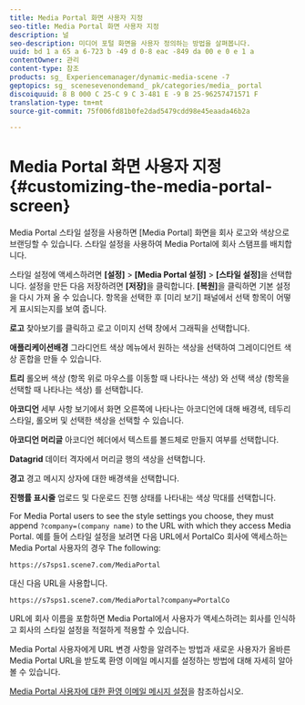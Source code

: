 ```yaml
---
title: Media Portal 화면 사용자 지정
seo-title: Media Portal 화면 사용자 지정
description: 널
seo-description: 미디어 포털 화면을 사용자 정의하는 방법을 살펴봅니다.
uuid: bd 1 a 65 a 6-723 b -49 d 0-8 eac -849 da 00 e 0 e 1 a
contentOwner: 관리
content-type: 참조
products: sg_ Experiencemanager/dynamic-media-scene -7
geptopics: sg_ scenesevenondemand_ pk/categories/media_ portal
discoiquuid: 8 B 000 C 25-C 9 C 3-481 E -9 B 25-96257471571 F
translation-type: tm+mt
source-git-commit: 75f006fd81b0fe2dad5479cdd98e45eaada46b2a

---
```



# Media Portal 화면 사용자 지정{#customizing-the-media-portal-screen}

Media Portal 스타일 설정을 사용하면 [Media Portal] 화면을 회사 로고와 색상으로 브랜딩할 수 있습니다. 스타일 설정을 사용하여 Media Portal에 회사 스탬프를 배치합니다.

스타일 설정에 액세스하려면 **[설정]** &gt; **[Media Portal 설정]** &gt; **[스타일 설정]**&#x200B;을 선택합니다. 설정을 만든 다음 저장하려면 **[저장]**&#x200B;을 클릭합니다. **[복원]**&#x200B;을 클릭하면 기본 설정을 다시 가져 올 수 있습니다. 항목을 선택한 후 [미리 보기] 패널에서 선택 항목이 어떻게 표시되는지를 보여 줍니다.

**로고** 찾아보기를 클릭하고 로고 이미지 선택 창에서 그래픽을 선택합니다.

**애플리케이션배경** 그라디언트 색상 메뉴에서 원하는 색상을 선택하여 그레이디언트 색상 혼합을 만들 수 있습니다.

**트리** 롤오버 색상 (항목 위로 마우스를 이동할 때 나타나는 색상) 와 선택 색상 (항목을 선택할 때 나타나는 색상) 를 선택합니다.

**아코디언** 세부 사항 보기에서 화면 오른쪽에 나타나는 아코디언에 대해 배경색, 테두리 스타일, 롤오버 및 선택한 색상을 선택할 수 있습니다.

**아코디언 머리글** 아코디언 헤더에서 텍스트를 볼드체로 만들지 여부를 선택합니다.

**Datagrid** 데이터 격자에서 머리글 행의 색상을 선택합니다.

**경고** 경고 메시지 상자에 대한 배경색을 선택합니다.

**진행률 표시줄** 업로드 및 다운로드 진행 상태를 나타내는 색상 막대를 선택합니다.

For Media Portal users to see the style settings you choose, they must append `?company=(company name)` to the URL with which they access Media Portal. 예를 들어 스타일 설정을 보려면 다음 URL에서 PortalCo 회사에 액세스하는 Media Portal 사용자의 경우 The following:

`https://s7sps1.scene7.com/MediaPortal`

대신 다음 URL을 사용합니다.

`https://s7sps1.scene7.com/MediaPortal?company=PortalCo`

URL에 회사 이름을 포함하면 Media Portal에서 사용자가 액세스하려는 회사를 인식하고 회사의 스타일 설정을 적절하게 적용할 수 있습니다.

Media Portal 사용자에게 URL 변경 사항을 알려주는 방법과 새로운 사용자가 올바른 Media Portal URL을 받도록 환영 이메일 메시지를 설정하는 방법에 대해 자세히 알아볼 수 있습니다.

[Media Portal 사용자에 대한 환영 이메일 메시지 설정](adding-media-portal-users.md#setting_up_the_welcome_e_mail_message_for_media_portal_users)을 참조하십시오.
